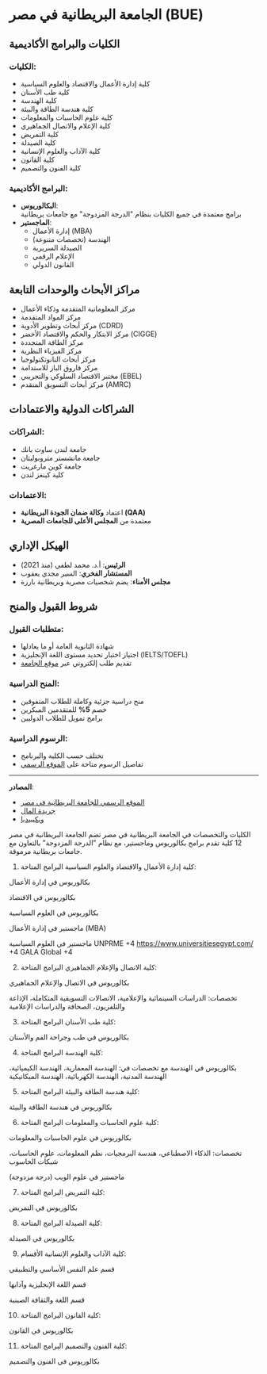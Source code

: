 # الجامعة البريطانية في مصر (BUE)

## الكليات والبرامج الأكاديمية

### الكليات:
- كلية إدارة الأعمال والاقتصاد والعلوم السياسية  
- كلية طب الأسنان  
- كلية الهندسة  
- كلية هندسة الطاقة والبيئة  
- كلية علوم الحاسبات والمعلومات  
- كلية الإعلام والاتصال الجماهيري  
- كلية التمريض  
- كلية الصيدلة  
- كلية الآداب والعلوم الإنسانية  
- كلية القانون  
- كلية الفنون والتصميم  

### البرامج الأكاديمية:
- **البكالوريوس**:  
  برامج معتمدة في جميع الكليات بنظام "الدرجة المزدوجة" مع جامعات بريطانية  
- **الماجستير**:  
  - إدارة الأعمال (MBA)  
  - الهندسة (تخصصات متنوعة)  
  - الصيدلة السريرية  
  - الإعلام الرقمي  
  - القانون الدولي  

## مراكز الأبحاث والوحدات التابعة
- مركز المعلوماتية المتقدمة وذكاء الأعمال  
- مركز المواد المتقدمة  
- مركز أبحاث وتطوير الأدوية (CDRD)  
- مركز الابتكار والحكم والاقتصاد الأخضر (CIGGE)  
- مركز الطاقة المتجددة  
- مركز الفيزياء النظرية  
- مركز أبحاث النانوتكنولوجيا  
- مركز فاروق الباز للاستدامة  
- مختبر الاقتصاد السلوكي والتجريبي (EBEL)  
- مركز أبحاث التسويق المتقدم (AMRC)  

## الشراكات الدولية والاعتمادات
### الشراكات:
- جامعة لندن ساوث بانك  
- جامعة مانشستر متروبوليتان  
- جامعة كوين مارغريت  
- كلية كينغز لندن  

### الاعتمادات:
- اعتماد **وكالة ضمان الجودة البريطانية (QAA)**  
- معتمدة من **المجلس الأعلى للجامعات المصرية**  

## الهيكل الإداري
- **الرئيس**: أ.د. محمد لطفي (منذ 2021)  
- **المستشار الفخري**: السير مجدي يعقوب  
- **مجلس الأمناء**: يضم شخصيات مصرية وبريطانية بارزة  

## شروط القبول والمنح
### متطلبات القبول:
- شهادة الثانوية العامة أو ما يعادلها  
- اجتياز اختبار تحديد مستوى اللغة الإنجليزية (IELTS/TOEFL)  
- تقديم طلب إلكتروني عبر [موقع الجامعة](https://www.bue.edu.eg)  

### المنح الدراسية:
- منح دراسية جزئية وكاملة للطلاب المتفوقين  
- خصم **5%** للمتقدمين المبكرين  
- برامج تمويل للطلاب الدوليين  

### الرسوم الدراسية:
- تختلف حسب الكلية والبرنامج  
- تفاصيل الرسوم متاحة على [الموقع الرسمي](https://www.bue.edu.eg)  

---

**المصادر**:  
- [الموقع الرسمي للجامعة البريطانية في مصر](https://www.bue.edu.eg)  
- [جريدة المال](https://www.almalnews.com)  
- [ويكيبيديا](https://ar.wikipedia.org)

الكليات والتخصصات في الجامعة البريطانية في مصر
تضم الجامعة البريطانية في مصر 12 كلية تقدم برامج بكالوريوس وماجستير، مع نظام "الدرجة المزدوجة" بالتعاون مع جامعات بريطانية مرموقة.

1. كلية إدارة الأعمال والاقتصاد والعلوم السياسية
البرامج المتاحة:

بكالوريوس في إدارة الأعمال

بكالوريوس في الاقتصاد

بكالوريوس في العلوم السياسية

ماجستير في إدارة الأعمال (MBA)

ماجستير في العلوم السياسية
UNPRME
+4
https://www.universitiesegypt.com/
+4
GALA Global
+4

2. كلية الاتصال والإعلام الجماهيري
البرامج المتاحة:

بكالوريوس في الاتصال والإعلام الجماهيري

تخصصات: الدراسات السينمائية والإعلامية، الاتصالات التسويقية المتكاملة، الإذاعة والتلفزيون، الصحافة والدراسات الإعلامية

3. كلية طب الأسنان
البرامج المتاحة:

بكالوريوس في طب وجراحة الفم والأسنان

4. كلية الهندسة
البرامج المتاحة:

بكالوريوس في الهندسة مع تخصصات في: الهندسة المعمارية، الهندسة الكيميائية، الهندسة المدنية، الهندسة الكهربائية، الهندسة الميكانيكية

5. كلية هندسة الطاقة والبيئة
البرامج المتاحة:

بكالوريوس في هندسة الطاقة والبيئة

6. كلية علوم الحاسبات والمعلومات
البرامج المتاحة:

بكالوريوس في علوم الحاسبات والمعلومات

تخصصات: الذكاء الاصطناعي، هندسة البرمجيات، نظم المعلومات، علوم الحاسبات، شبكات الحاسوب

ماجستير في علوم الويب (درجة مزدوجة)

7. كلية التمريض
البرامج المتاحة:

بكالوريوس في التمريض

8. كلية الصيدلة
البرامج المتاحة:

بكالوريوس في الصيدلة

9. كلية الآداب والعلوم الإنسانية
الأقسام:

قسم علم النفس الأساسي والتطبيقي

قسم اللغة الإنجليزية وآدابها

قسم اللغة والثقافة الصينية

10. كلية القانون
البرامج المتاحة:

بكالوريوس في القانون

11. كلية الفنون والتصميم
البرامج المتاحة:

بكالوريوس في الفنون والتصميم